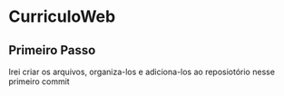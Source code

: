 <!-- Esse arquivo readme será usado como "roteiro" do projeto nesse primeiro momento -->
# CurriculoWeb
## Primeiro Passo
   <p>Irei criar os arquivos, organiza-los e adiciona-los ao reposiotório nesse primeiro commit<p/>
